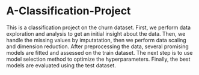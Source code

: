 # A-Classification-Project
This is a classification project on the churn dataset. First, we perform data exploration and analysis to get an initial insight about the data. Then, we handle the missing values by imputatation, then we perform data scaling and dimension reduction. After preprocessing the data, several promising models are fitted and assessed on the train dataset. The next step is to use model selection method to optimize the hyperparameters. Finally, the best models are evaluated using the test dataset.

